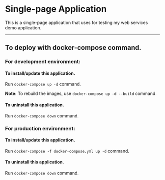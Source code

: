 # Single-page Application

This is a single-page application that uses for testing my web services demo application.

---

## To deploy with docker-compose command.

### For development environment:

#### To install/update this application.

Run `docker-compose up -d` command.

**Note:** To rebuild the images, use `docker-compose up -d --build` command.

#### To uninstall this application.

Run `docker-compose down` command.

### For production environment:

#### To install/update this application.

Run `docker-compose -f docker-compose.yml up -d` command.

#### To uninstall this application.

Run `docker-compose down` command.
